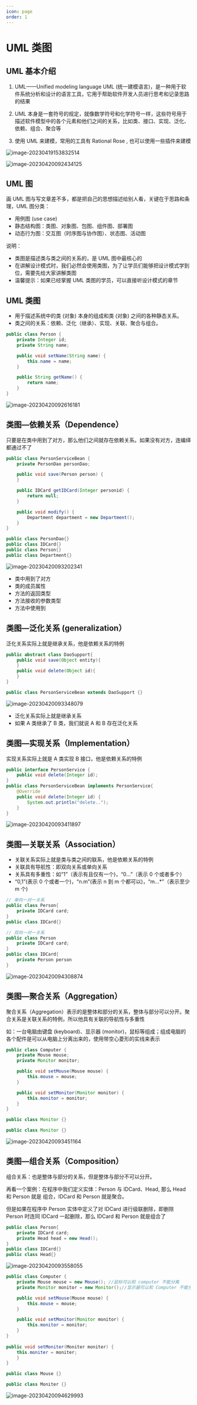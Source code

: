 ```yaml
---
icon: page
order: 1
---
```


# UML 类图

## UML 基本介绍

1) UML——Unified modeling language UML (统一建模语言)，是一种用于软件系统分析和设计的语言工具，它用于帮助软件开发人员进行思考和记录思路的结果

2) UML 本身是一套符号的规定，就像数学符号和化学符号一样，这些符号用于描述软件模型中的各个元素和他们之间的关系，比如类、接口、实现、泛化、依赖、组合、聚合等
3) 使用 UML 来建模，常用的工具有 Rational Rose , 也可以使用一些插件来建模

![image-20230419153832514](./assets/image-20230419153832514.png)

![image-20230420092434125](./assets/image-20230420092434125.png)

## UML 图

画 UML 图与写文章差不多，都是把自己的思想描述给别人看，关键在于思路和条理，UML 图分类：

- 用例图 (use case)
- 静态结构图：类图、对象图、包图、组件图、部署图
- 动态行为图：交互图（时序图与协作图）、状态图、活动图

说明：

- 类图是描述类与类之间的关系的，是 UML 图中最核心的
- 在讲解设计模式时，我们必然会使用类图，为了让学员们能够把设计模式学到位，需要先给大家讲解类图
- 温馨提示：如果已经掌握 UML 类图的学员，可以直接听设计模式的章节

## UML 类图

- 用于描述系统中的类 (对象) 本身的组成和类 (对象) 之间的各种静态关系。
- 类之间的关系：依赖、泛化（继承）、实现、关联、聚合与组合。

```java
public class Person {
    private Integer id;
    private String name;

    public void setName(String name) {
        this.name = name;
    }

    public String getName() {
        return name;
    }
}
```

![image-20230420092616181](./assets/image-20230420092616181.png)

## 类图—依赖关系（Dependence）

只要是在类中用到了对方，那么他们之间就存在依赖关系。如果没有对方，连编绎都通过不了

```java
public class PersonServiceBean {
    private PersonDao personDao;

    public void save(Person person) {
    }

    public IDCard getIDCard(Integer personid) {
        return null;
    }

    public void modify() {
        Department department = new Department();
    }
}

public class PersonDao{}
public class IDCard{}
public class Person{}
public class Department{}


```

![image-20230420093202341](./assets/image-20230420093202341.png)

- 类中用到了对方
- 类的成员属性
- 方法的返回类型
- 方法接收的参数类型
- 方法中使用到

## 类图—泛化关系 (generalization）

泛化关系实际上就是继承关系，他是依赖关系的特例

```java
public abstract class DaoSupport{
	public void save(Object entity){
	}
	public void delete(Object id){
	}
}

public class PersonServiceBean extends DaoSupport {}
```

![image-20230420093348079](./assets/image-20230420093348079.png)

- 泛化关系实际上就是继承关系
- 如果 A 类继承了 B 类，我们就说 A 和 B 存在泛化关系

## 类图—实现关系（Implementation）

实现关系实际上就是 A 类实现 B 接口，他是依赖关系的特例

```java
public interface PersonService {
	public void delete(Integer id);
}
public class PersonServiceBean implements PersonService{
	@Override
	public void delete(Integer id) {
		System.out.println("delete..");
	}
}
```

![image-20230420093411897](./assets/image-20230420093411897.png)

## 类图—关联关系（Association）

- 关联关系实际上就是类与类之间的联系，他是依赖关系的特例
- 关联具有导航性：即双向关系或单向关系
- 关系具有多重性：如“1”（表示有且仅有一个)，“0...”（表示 0 个或者多个）
- “0,1”(表示 0 个或者一个)，“n.m”(表示 n 到 m 个都可以)，“m...*”（表示至少 m 个)

```java
// 单向一对一关系
public class Person{
    private IDCard card;
}
public class IDCard{}

// 双向一对一关系
public class Person
	private IDCard card;
}
public class IDCard{
	private Person person
}
```

![image-20230420094308874](./assets/image-20230420094308874.png)

## 类图—聚合关系（Aggregation）

聚合关系（Aggregation）表示的是整体和部分的关系，整体与部分可以分开。聚合关系是关联关系的特例，所以他具有关联的导航性与多重性

如：一台电脑由键盘 (keyboard)、显示器 (monitor)，鼠标等组成；组成电脑的各个配件是可以从电脑上分离出来的，使用带空心菱形的实线来表示

```java
public class Computer {
    private Mouse mouse;
    private Monitor monitor;

    public void setMouse(Mouse mouse) {
        this.mouse = mouse;
    }

    public void setMonitor(Monitor monitor) {
        this.monitor = monitor;
    }
}

public class Monitor {}

public class Monitor {}
```

![image-20230420093451164](./assets/image-20230420093451164.png)

## 类图—组合关系（Composition）

组合关系：也是整体与部分的关系，但是整体与部分不可以分开。

再看一个案例：在程序中我们定义实体：Person 与 IDCard、Head, 那么 Head 和 Person 就是 组合，IDCard 和 Person 就是聚合。

但是如果在程序中 Person 实体中定义了对 IDCard 进行级联删除，即删除 Person 时连同 IDCard 一起删除，那么 IDCard 和 Person 就是组合了

```java
public class Person{
    private IDCard card;
    private Head head = new Head();
}
public class IDCard{}
public class Head{}
```

![image-20230420093558055](./assets/image-20230420093558055.png)

```java
public class Computer {
    private Mouse mouse = new Mouse(); //鼠标可以和 computer 不能分离
    private Monitor monitor = new Monitor();//显示器可以和 Computer 不能分离

    public void setMouse(Mouse mouse) {
        this.mouse = mouse;
    }

    public void setMonitor(Monitor monitor) {
        this.monitor = monitor;
    }
}
    
public void setMoniter(Moniter moniter) {
    this.moniter = moniter;
    }
}

public class Mouse {}

public class Moniter {}
```

![image-20230420094629993](./assets/image-20230420094629993.png)
